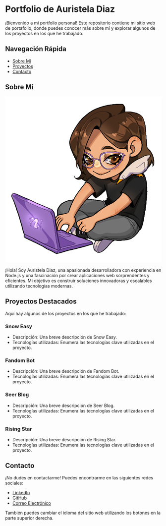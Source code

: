 # Portfolio de Auristela Diaz

¡Bienvenido a mi portfolio personal! Este repositorio contiene mi sitio web de portafolio, donde puedes conocer más sobre mí y explorar algunos de los proyectos en los que he trabajado.

## Navegación Rápida
- [Sobre Mí](#sobre-mi)
- [Proyectos](#proyectos)
- [Contacto](#contacto)

## Sobre Mí
![Auri programmer](public/images/auriprogramadora.webp)

¡Hola! Soy Auristela Diaz, una apasionada desarrolladora con experiencia en Node.js y una fascinación por crear aplicaciones web sorprendentes y eficientes. Mi objetivo es construir soluciones innovadoras y escalables utilizando tecnologías modernas.

## Proyectos Destacados
Aquí hay algunos de los proyectos en los que he trabajado:

### Snow Easy
- Descripción: Una breve descripción de Snow Easy.
- Tecnologías utilizadas: Enumera las tecnologías clave utilizadas en el proyecto.

### Fandom Bot
- Descripción: Una breve descripción de Fandom Bot.
- Tecnologías utilizadas: Enumera las tecnologías clave utilizadas en el proyecto.

### Seer Blog
- Descripción: Una breve descripción de Seer Blog.
- Tecnologías utilizadas: Enumera las tecnologías clave utilizadas en el proyecto.

### Rising Star
- Descripción: Una breve descripción de Rising Star.
- Tecnologías utilizadas: Enumera las tecnologías clave utilizadas en el proyecto.

## Contacto
¡No dudes en contactarme! Puedes encontrarme en las siguientes redes sociales:
- [LinkedIn](https://www.linkedin.com/in/auristela-diaz/)
- [GitHub](https://github.com/aurockdev)
- [Correo Electrónico](auristeladiazesc@gmail.com)

También puedes cambiar el idioma del sitio web utilizando los botones en la parte superior derecha.

